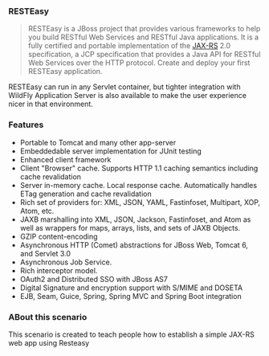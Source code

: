 ### RESTEasy
>RESTEasy is a JBoss project that provides various frameworks to help you build RESTful Web Services and RESTful Java applications. It is a fully certified and portable implementation of the [JAX-RS](https://jax-rs-spec.java.net/) 2.0 specification, a JCP specification that provides a Java API for RESTful Web Services over the HTTP protocol.
Create and deploy your first RESTEasy application.


RESTEasy can run in any Servlet container, but tighter integration with WildFly Application Server is also available to make the user experience nicer in that environment.

### Features

* Portable to Tomcat and many other app-server
* Embeddedable server implementation for JUnit testing
* Enhanced client framework
* Client "Browser" cache. Supports HTTP 1.1 caching semantics including cache revalidation
* Server in-memory cache. Local response cache. Automatically handles ETag generation and cache revalidation
* Rich set of providers for: XML, JSON, YAML, Fastinfoset, Multipart, XOP, Atom, etc.
* JAXB marshalling into XML, JSON, Jackson, Fastinfoset, and Atom as well as wrappers for maps, arrays, lists, and sets of JAXB Objects.
* GZIP content-encoding
* Asynchronous HTTP (Comet) abstractions for JBoss Web, Tomcat 6, and Servlet 3.0
* Asynchronous Job Service.
* Rich interceptor model.
* OAuth2 and Distributed SSO with JBoss AS7
* Digital Signature and encryption support with S/MIME and DOSETA
* EJB, Seam, Guice, Spring, Spring MVC and Spring Boot integration

### ABout this scenario
This scenario is created to teach people how to establish a simple JAX-RS web app using Resteasy
